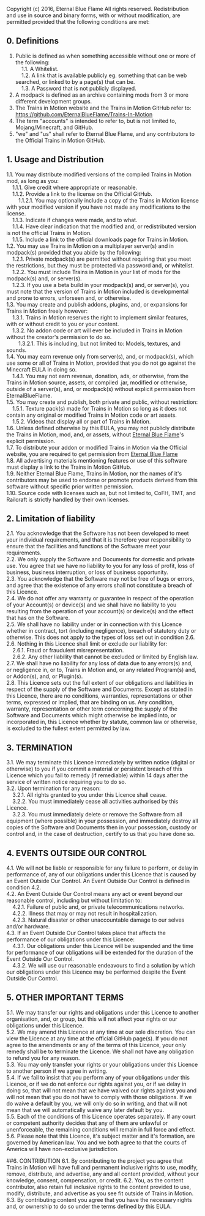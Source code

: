 Copyright (c) 2016, Eternal Blue Flame</b>
All rights reserved.</b>
</b>
Redistribution and use in source and binary forms, with or without modification, are permitted provided that the following conditions are met:</b>

## 0. Definitions
1. Public is defined as when something accessible without one or more of the following:<br/>
&nbsp;&nbsp;&nbsp;&nbsp;1.1. A Whitelist.<br/>
&nbsp;&nbsp;&nbsp;&nbsp;1.2. A link that is available publicly eg. something that can be web searched, or linked to by a page(s) that can be.<br/>
&nbsp;&nbsp;&nbsp;&nbsp;1.3. A Password that is not publicly displayed.<br/>
2. A modpack is defined as an archive containing mods from 3 or more different development groups.<br/>
3. The Trains in Motion website and the Trains in Motion GitHub refer to: https://github.com/EternalBlueFlame/Trains-In-Motion<br/>
4. The term "accounts" is intended to refer to, but is not limited to, Mojang/Minecraft, and GitHub.<br/>
5. "we" and "us" shall refer to Eternal Blue Flame, and any contributors to the Official Trains in Motion GitHub.<br/>


## 1. Usage and Distribution
1.1. You may distribute modified versions of the compiled Trains in Motion mod, as long as you:<br/>
&nbsp;&nbsp;&nbsp;&nbsp;1.1.1. Give credit where appropriate or reasonable.<br/>
&nbsp;&nbsp;&nbsp;&nbsp;1.1.2. Provide a link to the license on the Official GitHub.<br/>
&nbsp;&nbsp;&nbsp;&nbsp;&nbsp;&nbsp;&nbsp;&nbsp;1.1.2.1. You may optionally include a copy of the Trains in Motion license with your modified version if you have not made any modifications to the license.<br/>
&nbsp;&nbsp;&nbsp;&nbsp;1.1.3. Indicate if changes were made, and to what.<br/>
&nbsp;&nbsp;&nbsp;&nbsp;1.1.4. Have clear indication that the modified and, or redistributed version is not the official Trains in Motion.<br/>
&nbsp;&nbsp;&nbsp;&nbsp;1.1.5. Include a link to the official downloads page for Trains in Motion.<br/>
1.2. You may use Trains in Motion on a multiplayer server(s) and in modpack(s) provided that you abide by the following:<br/>
&nbsp;&nbsp;&nbsp;&nbsp;1.2.1. Private modpack(s) are permitted without requiring that you meet the restrictions, but they must be protected via password and, or whitelist.<br/>
&nbsp;&nbsp;&nbsp;&nbsp;1.2.2. You must include Trains in Motion in your list of mods for the modpack(s) and, or server(s).<br/>
&nbsp;&nbsp;&nbsp;&nbsp;1.2.3. If you use a beta build in your modpack(s) and, or server(s), you must note that the version of Trains in Motion included is developmental and prone to errors, unforseen and, or otherwise.<br/>
1.3. You may create and publish addons, plugins, and, or expansions for Trains in Motion freely however:<br/>
&nbsp;&nbsp;&nbsp;&nbsp;1.3.1. Trains in Motion reserves the right to implement similar features, with or without credit to you or your content.<br/>
&nbsp;&nbsp;&nbsp;&nbsp;1.3.2. No addon code or art will ever be included in Trains in Motion without the creator's permission to do so.<br/>
&nbsp;&nbsp;&nbsp;&nbsp;&nbsp;&nbsp;&nbsp;&nbsp;1.3.2.1. This is including, but not limited to: Models, textures, and sounds.<br/>
1.4. You may earn revenue only from server(s), and, or modpack(s), which use some or all of Trains in Motion, provided that you do not go against the Minecraft EULA in doing so.<br/>
&nbsp;&nbsp;&nbsp;&nbsp;1.4.1. You may not earn revenue, donation, ads, or otherwise, from the Trains in Motion source, assets, or compiled .jar, modified or otherwise, outside of a server(s), and, or modpack(s) without explicit permission from EternalBlueFlame.<br/>
1.5. You may create and publish, both private and public, without restriction:<br/>
&nbsp;&nbsp;&nbsp;&nbsp;1.5.1. Texture pack(s) made for Trains in Motion so long as it does not contain any original or modified Trains in Motion code or art assets.<br/>
&nbsp;&nbsp;&nbsp;&nbsp;1.5.2. Videos that display all or part of Trains in Motion.<br/>
1.6. Unless defined otherwise by this EULA, you may not publicly distribute the Trains in Motion, mod, and, or assets, without [Eternal Blue Flame](https://github.com/EternalBlueFlame)'s explicit permission.<br/>
1.7. To distribute your addon or modified Trains in Motion via the Official website, you are required to get permission from [Eternal Blue Flame](https://github.com/EternalBlueFlame)<br/>
1.8. All advertising materials mentioning features or use of this software must display a link to the Trains in Motion GitHub.<br/>
1.9. Neither Eternal Blue Flame, Trains in Motion, nor the names of it's contributors may be used to endorse or promote products derived from this software without specific prior written permission.<br/>
1.10. Source code with licenses such as, but not limited to, CoFH, TMT, and Railcraft is strictly handled by their own licenses.<br/>


## 2. Limitation of liability
2.1. You acknowledge that the Software has not been developed to meet your individual requirements, and that it is therefore your responsibility to ensure that the facilities and functions of the Software meet your requirements.<br/>
2.2. We only supply the Software and Documents for domestic and private use. You agree that we have no liability to you for any loss of profit, loss of business, business interruption, or loss of business opportunity.<br/>
2.3. You acknowledge that the Software may not be free of bugs or errors, and agree that the existence of any errors shall not constitute a breach of this Licence.<br/>
2.4. We do not offer any warranty or guarantee in respect of the operation of your Account(s) or device(s) and we shall have no liability to you resulting from the operation of your account(s) or device(s) and the effect that has on the Software.<br/>
2.5. We shall have no liability under or in connection with this Licence whether in contract, tort (including negligence), breach of statutory duty or otherwise. This does not apply to the types of loss set out in condition 2.6.<br/>
2.6. Nothing in this Licence shall limit or exclude our liability for:<br/>
&nbsp;&nbsp;&nbsp;&nbsp;2.6.1. Fraud or fraudulent misrepresentation.<br/>
&nbsp;&nbsp;&nbsp;&nbsp;2.6.2. Any other liability that cannot be excluded or limited by English law.<br/>
2.7. We shall have no liability for any loss of data due to any errors(s) and, or negligence in, or to, Trains in Motion and, or any related Program(s) and, or Addon(s), and, or Plugin(s).<br/>
2.8. This Licence sets out the full extent of our obligations and liabilities in respect of the supply of the Software and Documents. Except as stated in this Licence, there are no conditions, warranties, representations or other terms, expressed or implied, that are binding on us. Any condition, warranty, representation or other term concerning the supply of the Software and Documents which might otherwise be implied into, or incorporated in, this Licence whether by statute, common law or otherwise, is excluded to the fullest extent permitted by law.<br/>


## 3. TERMINATION
3.1. We may terminate this Licence immediately by written notice (digital or otherwise) to you if you commit a material or persistent breach of this Licence which you fail to remedy (if remediable) within 14 days after the service of written notice requiring you to do so.<br/>
3.2. Upon termination for any reason:<br/>
&nbsp;&nbsp;&nbsp;&nbsp;3.2.1. All rights granted to you under this Licence shall cease.<br/>
&nbsp;&nbsp;&nbsp;&nbsp;3.2.2. You must immediately cease all activities authorised by this Licence.<br/>
&nbsp;&nbsp;&nbsp;&nbsp;3.2.3. You must immediately delete or remove the Software from all equipment (where possible) in your possession, and immediately destroy all copies of the Software and Documents then in your possession, custody or control and, in the case of destruction, certify to us that you have done so.<br/>


## 4. EVENTS OUTSIDE OUR CONTROL
4.1. We will not be liable or responsible for any failure to perform, or delay in performance of, any of our obligations under this Licence that is caused by an Event Outside Our Control. An Event Outside Our Control is defined in condition 4.2.<br/>
4.2. An Event Outside Our Control means any act or event beyond our reasonable control, including but without limitation to:<br/>
&nbsp;&nbsp;&nbsp;&nbsp;4.2.1. Failure of public and, or private telecommunications networks.<br/>
&nbsp;&nbsp;&nbsp;&nbsp;4.2.2. Illness that may or may not result in hospitalization.<br/>
&nbsp;&nbsp;&nbsp;&nbsp;4.2.3. Natural disaster or other unaccountable damage to our selves and/or hardware.<br/>
4.3. If an Event Outside Our Control takes place that affects the performance of our obligations under this Licence:<br/>
&nbsp;&nbsp;&nbsp;&nbsp;4.3.1. Our obligations under this Licence will be suspended and the time for performance of our obligations will be extended for the duration of the Event Outside Our Control.<br/>
&nbsp;&nbsp;&nbsp;&nbsp;4.3.2. We will use our reasonable endeavours to find a solution by which our obligations under this Licence may be performed despite the Event Outside Our Control.<br/>


## 5. OTHER IMPORTANT TERMS
5.1. We may transfer our rights and obligations under this Licence to another organisation, and, or group, but this will not affect your rights or our obligations under this Licence.<br/>
5.2. We may amend this Licence at any time at our sole discretion. You can view the Licence at any time at the official GitHub page(s). If you do not agree to the amendments or any of the terms of this Licence, your only remedy shall be to terminate the Licence. We shall not have any obligation to refund you for any reason.<br/>
5.3. You may only transfer your rights or your obligations under this Licence to another person if we agree in writing.<br/>
5.4. If we fail to insist that you perform any of your obligations under this Licence, or if we do not enforce our rights against you, or if we delay in doing so, that will not mean that we have waived our rights against you and will not mean that you do not have to comply with those obligations. If we do waive a default by you, we will only do so in writing, and that will not mean that we will automatically waive any later default by you.<br/>
5.5. Each of the conditions of this Licence operates separately. If any court or competent authority decides that any of them are unlawful or unenforceable, the remaining conditions will remain in full force and effect.<br/>
5.6. Please note that this Licence, it's subject matter and it's formation, are governed by American law. You and we both agree to that the courts of America will have non-exclusive jurisdiction.<br/>

##6. CONTRIBUTION
6.1. By contributing to the project you agree that Trains in Motion will have full and permanent inclusive rights to use, modify, remove, distribute, and advertise, any and all content provided, without your knowledge, consent, compensation, or credit.
6.2. You, as the content contributor, also retain full inclusive rights to the content provided to use, modify, distribute, and advertise as you see fit outside of Trains in Motion.
6.3. By contributing content you agree that you have the necessary rights and, or ownership to do so under the terms defined by this EULA.